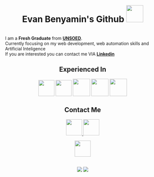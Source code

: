 <h1 align=center>Evan Benyamin's Github <img width = "55px" src = "https://github.com/user-attachments/assets/7fc8a7ed-e45a-4905-8397-b972f5334f87"/> </h1>
 <br>
I am a <b>Fresh Graduate</b> from <a href = "https://www.unsoed.ac.id"><b>UNSOED</b></a>.
<br>Currently focusing on my web development, web automation skills and Artificial Inteligence<br>
If you are interested you can contact me VIA <a href = "https://www.linkedin.com/in/evan-benyamin"><b>Linkedin</b></a>
</div>
<div id="experience" align="center">
   <h2> Experienced In </h2> 
   <img width ="52px" src = "https://github.com/user-attachments/assets/b54e7f58-bc17-4ecc-aca0-790fc8c8280b"/> 
   <img width ="52px" src = "https://github.com/user-attachments/assets/864941d3-b8e8-4e0f-b649-3ad03fc50b9e"/>
   <img width ="56px" src = "https://github.com/user-attachments/assets/6e9b3d85-026b-442b-bd23-251ec65b092d"/>
   <img width ="56px" src = "https://github.com/user-attachments/assets/36123ba7-17c8-4506-b1bc-2c7e071bc5f7"/>
   <img width ="56px" src = "https://github.com/user-attachments/assets/efd86969-b30a-49dd-86af-c6c494656b19"/>
</div> 
<div id="social" align="center">
   <h2> Contact Me </h2> 
   <a href = "https://www.linkedin.com/in/evan-benyamin"</a>
   <img width ="52px" src ="https://github.com/user-attachments/assets/ca466415-e4a8-4a4f-b3c8-1387cca82f55"/>
   <a href = "https://www.instagram.com/evantobing09"> <img width ="52px" src ="https://github.com/user-attachments/assets/9b6f9b7a-2bf3-476b-9e34-583b08614819"/> 
   </a>
   
   <a href = "mailto:evanbenyamin@gmail.com"><img width ="52px" src ="https://github.com/user-attachments/assets/95c6c093-2966-48a7-ba66-2282d28b6e20"/></a>
 
<br>
<div id = "cards">
   <a href="https://github.com/EvanBenyamin"></a>
   <img align = "center" src="https://github-readme-stats.vercel.app/api/top-langs/?username=EvanBenyamin&layout=donut-vertical&theme=merko"/>
   <img align = "center" src="https://github-readme-stats-eight-theta.vercel.app/api?username=EvanBenyamin&show_icons=true&theme=onedark&include_all_commits=true&count_private=true"/>
</div>








